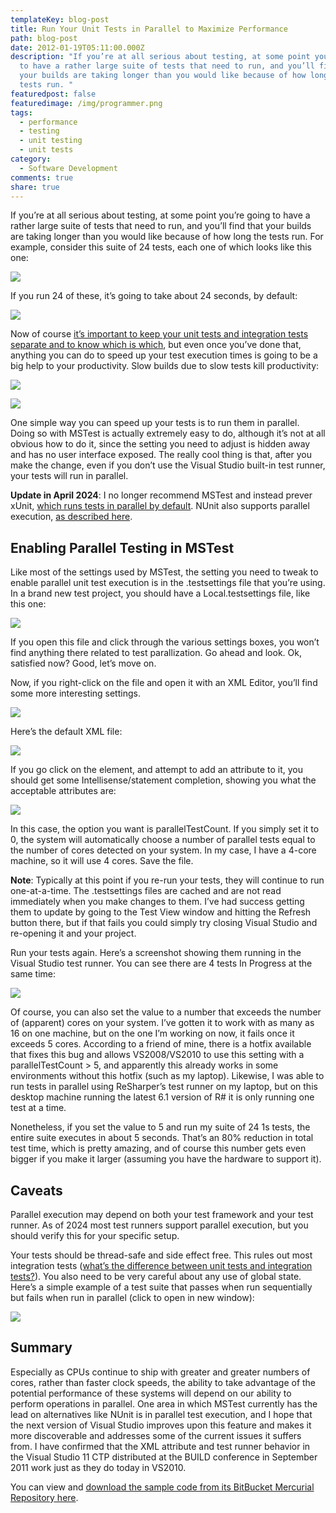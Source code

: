 ```yaml
---
templateKey: blog-post
title: Run Your Unit Tests in Parallel to Maximize Performance
path: blog-post
date: 2012-01-19T05:11:00.000Z
description: "If you’re at all serious about testing, at some point you’re going
  to have a rather large suite of tests that need to run, and you’ll find that
  your builds are taking longer than you would like because of how long the
  tests run. "
featuredpost: false
featuredimage: /img/programmer.png
tags:
  - performance
  - testing
  - unit testing
  - unit tests
category:
  - Software Development
comments: true
share: true
---
```

If you’re at all serious about testing, at some point you’re going to have a rather large suite of tests that need to run, and you’ll find that your builds are taking longer than you would like because of how long the tests run. For example, consider this suite of 24 tests, each one of which looks like this one:

![](/img/test-method.png)

If you run 24 of these, it’s going to take about 24 seconds, by default:

![](/img/test-sessions.png)

Now of course [it’s important to keep your unit tests and integration tests separate and to know which is which](https://ardalis.com/unit-test-or-integration-test-and-why-you-should-care), but even once you’ve done that, anything you can do to speed up your test execution times is going to be a big help to your productivity. Slow builds due to slow tests kill productivity:

![](/img/compiling.png)

![](/img/programmer.png)

One simple way you can speed up your tests is to run them in parallel. Doing so with MSTest is actually extremely easy to do, although it’s not at all obvious how to do it, since the setting you need to adjust is hidden away and has no user interface exposed. The really cool thing is that, after you make the change, even if you don’t use the Visual Studio built-in test runner, your tests will run in parallel.

**Update in April 2024**: I no longer recommend MSTest and instead prever xUnit, [which runs tests in parallel by default](https://xunit.net/docs/running-tests-in-parallel). NUnit also supports parallel execution, [as described here](https://docs.nunit.org/articles/nunit/technical-notes/usage/Framework-Parallel-Test-Execution.html).

## Enabling Parallel Testing in MSTest

Like most of the settings used by MSTest, the setting you need to tweak to enable parallel unit test execution is in the .testsettings file that you’re using. In a brand new test project, you should have a Local.testsettings file, like this one:

![](/img/solution.png)

If you open this file and click through the various settings boxes, you won’t find anything there related to test parallization. Go ahead and look. Ok, satisfied now? Good, let’s move on.

Now, if you right-click on the file and open it with an XML Editor, you’ll find some more interesting settings.

![](/img/local-test.png)

Here’s the default XML file:

![](/img/xml-2.png)

If you go click on the <Execution> element, and attempt to add an attribute to it, you should get some Intellisense/statement completion, showing you what the acceptable attributes are:

![](/img/execution.png)

In this case, the option you want is parallelTestCount. If you simply set it to 0, the system will automatically choose a number of parallel tests equal to the number of cores detected on your system. In my case, I have a 4-core machine, so it will use 4 cores. Save the file.

**Note**: Typically at this point if you re-run your tests, they will continue to run one-at-a-time. The .testsettings files are cached and are not read immediately when you make changes to them. I’ve had success getting them to update by going to the Test View window and hitting the Refresh button there, but if that fails you could simply try closing Visual Studio and re-opening it and your project.

Run your tests again. Here’s a screenshot showing them running in the Visual Studio test runner. You can see there are 4 tests In Progress at the same time:

![](/img/test-results.png)

Of course, you can also set the value to a number that exceeds the number of (apparent) cores on your system. I’ve gotten it to work with as many as 16 on one machine, but on the one I’m working on now, it fails once it exceeds 5 cores. According to a friend of mine, there is a hotfix available that fixes this bug and allows VS2008/VS2010 to use this setting with a parallelTestCount > 5, and apparently this already works in some environments without this hotfix (such as my laptop). Likewise, I was able to run tests in parallel using ReSharper’s test runner on my laptop, but on this desktop machine running the latest 6.1 version of R# it is only running one test at a time.

Nonetheless, if you set the value to 5 and run my suite of 24 1s tests, the entire suite executes in about 5 seconds. That’s an 80% reduction in total test time, which is pretty amazing, and of course this number gets even bigger if you make it larger (assuming you have the hardware to support it).

## Caveats

Parallel execution may depend on both your test framework and your test runner. As of 2024 most test runners support parallel execution, but you should verify this for your specific setup.

Your tests should be thread-safe and side effect free. This rules out most integration tests ([what’s the difference between unit tests and integration tests?](https://ardalis.com/unit-test-or-integration-test-and-why-you-should-care)). You also need to be very careful about any use of global state. Here’s a simple example of a test suite that passes when run sequentially but fails when run in parallel (click to open in new window):

<img src="/img/tester.png" target="_blank"></img>

## Summary

Especially as CPUs continue to ship with greater and greater numbers of cores, rather than faster clock speeds, the ability to take advantage of the potential performance of these systems will depend on our ability to perform operations in parallel. One area in which MSTest currently has the lead on alternatives like NUnit is in parallel test execution, and I hope that the next version of Visual Studio improves upon this feature and makes it more discoverable and addresses some of the current issues it suffers from. I have confirmed that the XML attribute and test runner behavior in the Visual Studio 11 CTP distributed at the BUILD conference in September 2011 work just as they do today in VS2010.

You can view and [download the sample code from its BitBucket Mercurial Repository here](https://bitbucket.org/ardalis/paralleltests).
